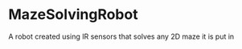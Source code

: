 MazeSolvingRobot
================

A robot created using IR sensors that solves any 2D maze it is put in
